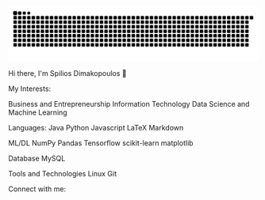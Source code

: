 <p align = "center">
	<img src = "https://github.com/7oSkaaa/7oSkaaa/blob/output/github-contribution-grid-snake.svg?" alt = "Snake Game"/>
</p>

Hi there, I'm Spilios Dimakopoulos 👋

My Interests:

Business and Entrepreneurship
Information Technology
Data Science and Machine Learning

Languages:
Java  Python  Javascript  LaTeX  Markdown

ML/DL
NumPy  Pandas  Tensorflow  scikit-learn  matplotlib

Database
MySQL 

Tools and Technologies
Linux  Git 

Connect with me:

     
